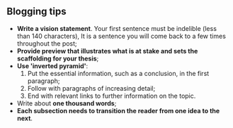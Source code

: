 ## Blogging tips
- **Write a vision statement**. Your first sentence must be indelible (less than 140 characters),
  It is a sentence you will come back to a few times throughout the post;
- **Provide preview that illustrates what is at stake and sets the scaffolding  for your thesis**;
- **Use 'inverted pyramid'**:
    1. Put the essential information, such as a conclusion, in the first paragraph;
    2. Follow with paragraphs of increasing detail;
    3. End with relevant links to further information on the topic.
- Write about **one thousand words**;
- **Each subsection needs to transition the reader from one idea to the next**.
